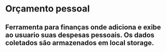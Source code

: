 # Orçamento pessoal
## Ferramenta para finanças onde adiciona e exibe ao usuario suas despesas pessoais. Os dados coletados são armazenados em local storage.
